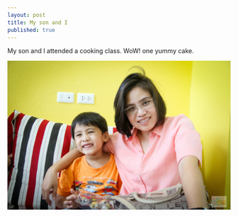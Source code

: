 ```yaml
---
layout: post
title: My son and I
published: true
---
```


My son and I attended a cooking class. WoW! one yummy cake.

![My son and I](/images/jan_mike.jpg)
